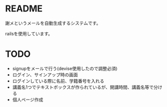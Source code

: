 # README

謝メというメールを自動生成するシステムです。

railsを使用しています。

# TODO

* signupをメールで行う(devise使用したので調整必須)  
* ログイン、サインアップ時の画面  
* ログインしている際に名前、学籍番号を入れる　　
* 講義名1つでテキストボックスが作られているが、開講時間、講義名等で分ける  
* 個人ページ作成


